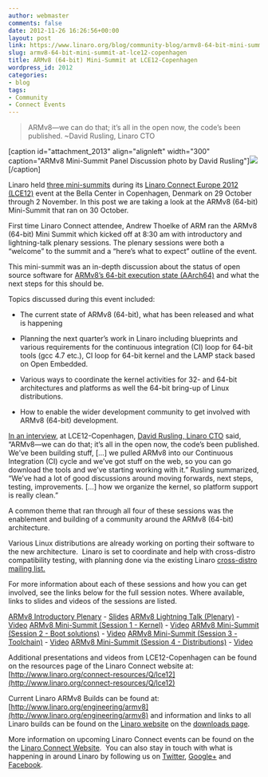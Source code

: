 ```yaml
---
author: webmaster
comments: false
date: 2012-11-26 16:26:56+00:00
layout: post
link: https://www.linaro.org/blog/community-blog/armv8-64-bit-mini-summit-at-lce12-copenhagen/
slug: armv8-64-bit-mini-summit-at-lce12-copenhagen
title: ARMv8 (64-bit) Mini-Summit at LCE12-Copenhagen
wordpress_id: 2012
categories:
- blog
tags:
- Community
- Connect Events
---
```


<blockquote>ARMv8—we can do that; it’s all in the open now, the code’s been published. ~David Rusling, Linaro CTO</blockquote>


[caption id="attachment_2013" align="alignleft" width="300" caption="ARMv8 Mini-Summit Panel Discussion photo by David Rusling"][![](http://www.linaro.org/wp-content/uploads/2012/11/P1000296-300x200.jpg)](http://www.linaro.org/wp-content/uploads/2012/11/P1000296.jpg)[/caption]

Linaro held [three mini-summits](http://summit.linaro.org/lce12/track/linaro-mini-summit/) during its [Linaro Connect Europe 2012 (LCE12)](http://connect.linaro.org/events/event/lce12-copenhagen/) event at the Bella Center in Copenhagen, Denmark on 29 October through 2 November. In this post we are taking a look at the ARMv8 (64-bit) Mini-Summit that ran on 30 October.

First time Linaro Connect attendee, Andrew Thoelke of ARM ran the ARMv8 (64-bit) Mini Summit which kicked off at 8:30 am with introductory and lightning-talk plenary sessions. The plenary sessions were both a “welcome” to the summit and a “here’s what to expect” outline of the event.

This mini-summit was an in-depth discussion about the status of open source software for [ARMv8’s 64-bit execution state (AArch64)](http://www.arm.com/products/tools/models/fast-models/foundation-model.php) and what the next steps for this should be.

Topics discussed during this event included:




  * The current state of ARMv8 (64-bit), what has been released and what is happening


  * Planning the next quarter’s work in Linaro including blueprints and various requirements for the continuous integration (CI) loop for 64-bit tools (gcc 4.7 etc.), CI loop for 64-bit kernel and the LAMP stack based on Open Embedded.


  * Various ways to coordinate the kernel activities for 32- and 64-bit architectures and platforms as well the 64-bit bring-up of Linux distributions.


  * How to enable the wider development community to get involved with ARMv8 (64-bit) development.


[In an interview](http://youtu.be/6bkfk3HAsH0), at LCE12-Copenhagen, [David Rusling, Linaro CTO](http://www.linaro.org/linux-on-arm/meet-the-team/david-a-rusling/) said, “ARMv8—we can do that; it’s all in the open now, the code’s been published. We’ve been building stuff, [...] we pulled ARMv8 into our Continuous Integration (CI) cycle and we’ve got stuff on the web, so you can go download the tools and we’ve starting working with it.” Rusling summarized, “We’ve had a lot of good discussions around moving forwards, next steps, testing, improvements. [...] how we organize the kernel, so platform support is really clean.”

A common theme that ran through all four of these sessions was the enablement and building of a community around the ARMv8 (64-bit) architecture.

Various Linux distributions are already working on porting their software to the new architecture.  Linaro is set to coordinate and help with cross-distro compatibility testing, with planning done via the existing Linaro [cross-distro mailing list.](http://lists.linaro.org/mailman/listinfo/cross-distro)

For more information about each of these sessions and how you can get involved, see the links below for the full session notes. Where available, links to slides and videos of the sessions are listed.

[ARMv8 Introductory Plenary](http://summit.linaro.org/lce12/meeting/20943/armv8-plenary-wednesday-1/) - [Slides](http://www.linaro.org/documents/download/5b29b1ed3ddca0e08f8ebdd4713fac7d5092344a60bd5)
[ARMv8 Lightning Talk (Plenary)](http://summit.linaro.org/lce12/meeting/20944/armv8-plenary-wednesday-2/) - [Video](https://www.youtube.com/watch?v=uJzhZqBqwSU)
[ARMv8 Mini-Summit (Session 1 - Kernel)](http://summit.linaro.org/lce12/meeting/20938/armv8-mini-summit-1/) - [Video](https://www.youtube.com/watch?v=rcsuCbYM8fU)
[ARMv8 Mini-Summit (Session 2 - Boot solutions)](http://summit.linaro.org/lce12/meeting/21342/armv8-mini-summit-2/) - [Video](https://www.youtube.com/watch?v=y-I9C6kUPL8)
[ARMv8 Mini-Summit (Session 3 - Toolchain)](http://summit.linaro.org/lce12/meeting/21343/armv8-mini-summit-3/) - [Video](https://www.youtube.com/watch?v=haaf6qWdB3g)
[ARMv8 Mini-Summit (Session 4 - Distributions)](http://summit.linaro.org/lce12/meeting/21345/armv8-mini-summit-4/) - [Video](https://www.youtube.com/watch?v=iw4DJvfWsN0)

Additional presentations and videos from LCE12-Copenhagen can be found on the resources page of the Linaro Connect website at: [http://www.linaro.org/connect-resources/Q/lce12](http://www.linaro.org/connect-resources/Q/lce12)

Current Linaro ARMv8 Builds can be found at: [http://www.linaro.org/engineering/armv8](http://www.linaro.org/engineering/armv8) and information and links to all Linaro builds can be found on the [Linaro website](http://www.linaro.org/) on the [downloads page](http://www.linaro.org/downloads/).

More information on upcoming Linaro Connect events can be found on the the [Linaro Connect Website](http://connect.linaro.org/).  You can also stay in touch with what is happening in around Linaro by following us on [Twitter](https://twitter.com/LinaroOrg), [Google+](https://plus.google.com/112814496864921562564/posts) and [Facebook](https://www.facebook.com/LinaroOrg).
